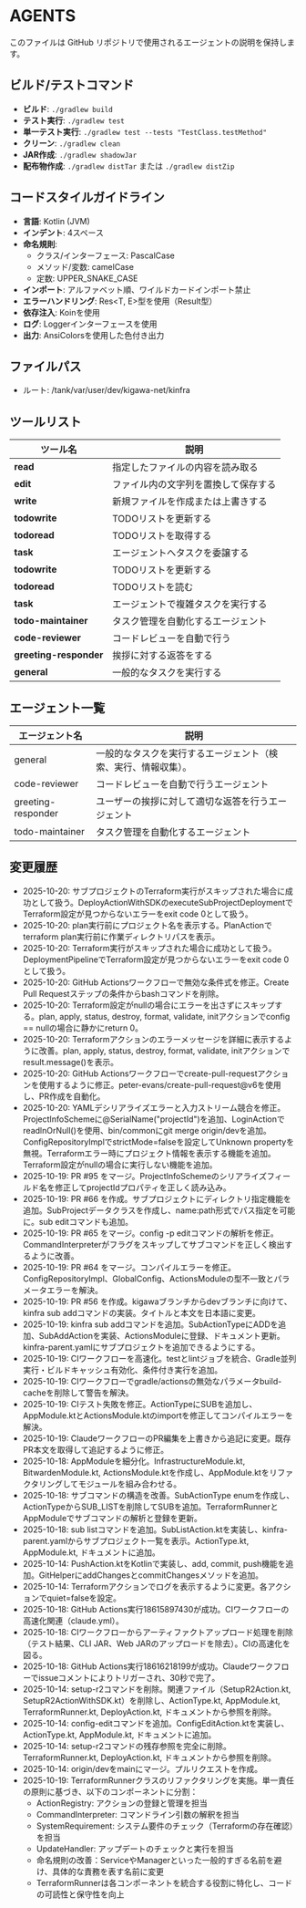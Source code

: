 # AGENTS

このファイルは GitHub リポジトリで使用されるエージェントの説明を保持します。

## ビルド/テストコマンド

- **ビルド**: `./gradlew build`
- **テスト実行**: `./gradlew test`
- **単一テスト実行**: `./gradlew test --tests "TestClass.testMethod"`
- **クリーン**: `./gradlew clean`
- **JAR作成**: `./gradlew shadowJar`
- **配布物作成**: `./gradlew distTar` または `./gradlew distZip`

## コードスタイルガイドライン

- **言語**: Kotlin (JVM)
- **インデント**: 4スペース
- **命名規則**:
  - クラス/インターフェース: PascalCase
  - メソッド/変数: camelCase
  - 定数: UPPER_SNAKE_CASE
- **インポート**: アルファベット順、ワイルドカードインポート禁止
- **エラーハンドリング**: Res<T, E>型を使用（Result型）
- **依存注入**: Koinを使用
- **ログ**: Loggerインターフェースを使用
- **出力**: AnsiColorsを使用した色付き出力

## ファイルパス

* ルート: /tank/var/user/dev/kigawa-net/kinfra

## ツールリスト

| ツール名   | 説明 |
|----------|------|
| **read** | 指定したファイルの内容を読み取る |
| **edit** | ファイル内の文字列を置換して保存する |
| **write** | 新規ファイルを作成または上書きする |
| **todowrite** | TODOリストを更新する |
| **todoread** | TODOリストを取得する |
| **task** | エージェントへタスクを委譲する |
| **todowrite** | TODOリストを更新する |
| **todoread** | TODOリストを読む |
| **task** | エージェントで複雑タスクを実行する |
| **todo-maintainer** | タスク管理を自動化するエージェント |
| **code-reviewer** | コードレビューを自動で行う |
| **greeting-responder** | 挨拶に対する返答をする |
| **general** | 一般的なタスクを実行する |


## エージェント一覧

| エージェント名            | 説明                              |
|--------------------|---------------------------------|
| general            | 一般的なタスクを実行するエージェント（検索、実行、情報収集）。 |
| code-reviewer      | コードレビューを自動で行うエージェント             |
| greeting-responder | ユーザーの挨拶に対して適切な返答を行うエージェント       |
| todo-maintainer    | タスク管理を自動化するエージェント |

## 変更履歴
- 2025-10-20: サブプロジェクトのTerraform実行がスキップされた場合に成功として扱う。DeployActionWithSDKのexecuteSubProjectDeploymentでTerraform設定が見つからないエラーをexit code 0として扱う。
- 2025-10-20: plan実行前にプロジェクト名を表示する。PlanActionでterraform plan実行前に作業ディレクトリパスを表示。
- 2025-10-20: Terraform実行がスキップされた場合に成功として扱う。DeploymentPipelineでTerraform設定が見つからないエラーをexit code 0として扱う。
- 2025-10-20: GitHub Actionsワークフローで無効な条件式を修正。Create Pull Requestステップの条件からbashコマンドを削除。
- 2025-10-20: Terraform設定がnullの場合にエラーを出さずにスキップする。plan, apply, status, destroy, format, validate, initアクションでconfig == nullの場合に静かにreturn 0。
- 2025-10-20: Terraformアクションのエラーメッセージを詳細に表示するように改善。plan, apply, status, destroy, format, validate, initアクションでresult.message()を表示。
- 2025-10-20: GitHub Actionsワークフローでcreate-pull-requestアクションを使用するように修正。peter-evans/create-pull-request@v6を使用し、PR作成を自動化。
- 2025-10-20: YAMLデシリアライズエラーと入力ストリーム競合を修正。ProjectInfoSchemeに@SerialName("projectId")を追加、LoginActionでreadlnOrNull()を使用、bin/commonにgit merge origin/devを追加。ConfigRepositoryImplでstrictMode=falseを設定してUnknown propertyを無視。Terraformエラー時にプロジェクト情報を表示する機能を追加。Terraform設定がnullの場合に実行しない機能を追加。
- 2025-10-19: PR #95 をマージ。ProjectInfoSchemeのシリアライズフィールド名を修正してprojectIdプロパティを正しく読み込み。
- 2025-10-19: PR #66 を作成。サブプロジェクトにディレクトリ指定機能を追加。SubProjectデータクラスを作成し、name:path形式でパス指定を可能に。sub editコマンドも追加。
- 2025-10-19: PR #65 をマージ。config -p editコマンドの解析を修正。CommandInterpreterがフラグをスキップしてサブコマンドを正しく検出するように改善。
- 2025-10-19: PR #64 をマージ。コンパイルエラーを修正。ConfigRepositoryImpl、GlobalConfig、ActionsModuleの型不一致とパラメータエラーを解決。
- 2025-10-19: PR #56 を作成。kigawaブランチからdevブランチに向けて、kinfra sub addコマンドの実装。タイトルと本文を日本語に変更。
- 2025-10-19: kinfra sub addコマンドを追加。SubActionTypeにADDを追加、SubAddActionを実装、ActionsModuleに登録、ドキュメント更新。kinfra-parent.yamlにサブプロジェクトを追加できるようにする。
- 2025-10-19: CIワークフローを高速化。testとlintジョブを統合、Gradle並列実行・ビルドキャッシュ有効化、条件付き実行を追加。
- 2025-10-19: CIワークフローでgradle/actionsの無効なパラメータbuild-cacheを削除して警告を解決。
- 2025-10-19: CIテスト失敗を修正。ActionTypeにSUBを追加し、AppModule.ktとActionsModule.ktのimportを修正してコンパイルエラーを解決。
- 2025-10-19: ClaudeワークフローのPR編集を上書きから追記に変更。既存PR本文を取得して追記するように修正。
- 2025-10-18: AppModuleを細分化。InfrastructureModule.kt, BitwardenModule.kt, ActionsModule.ktを作成し、AppModule.ktをリファクタリングしてモジュールを組み合わせる。
- 2025-10-18: サブコマンドの構造を改善。SubActionType enumを作成し、ActionTypeからSUB_LISTを削除してSUBを追加。TerraformRunnerとAppModuleでサブコマンドの解析と登録を更新。
- 2025-10-18: sub listコマンドを追加。SubListAction.ktを実装し、kinfra-parent.yamlからサブプロジェクト一覧を表示。ActionType.kt, AppModule.kt, ドキュメントに追加。
- 2025-10-14: PushAction.ktをKotlinで実装し、add, commit, push機能を追加。GitHelperにaddChangesとcommitChangesメソッドを追加。
- 2025-10-14: Terraformアクションでログを表示するように変更。各アクションでquiet=falseを設定。
- 2025-10-18: GitHub Actions実行18615897430が成功。CIワークフローの高速化関連（claude.yml）。
- 2025-10-18: CIワークフローからアーティファクトアップロード処理を削除（テスト結果、CLI JAR、Web JARのアップロードを除去）。CIの高速化を図る。
- 2025-10-18: GitHub Actions実行18616218199が成功。Claudeワークフローでissueコメントによりトリガーされ、30秒で完了。
- 2025-10-14: setup-r2コマンドを削除。関連ファイル（SetupR2Action.kt, SetupR2ActionWithSDK.kt）を削除し、ActionType.kt, AppModule.kt, TerraformRunner.kt, DeployAction.kt, ドキュメントから参照を削除。
- 2025-10-14: config-editコマンドを追加。ConfigEditAction.ktを実装し、ActionType.kt, AppModule.kt, ドキュメントに追加。
- 2025-10-14: setup-r2コマンドの残存参照を完全に削除。TerraformRunner.kt, DeployAction.kt, ドキュメントから参照を削除。
- 2025-10-14: origin/devをmainにマージ。プルリクエストを作成。
- 2025-10-19: TerraformRunnerクラスのリファクタリングを実施。単一責任の原則に基づき、以下のコンポーネントに分割：
  - ActionRegistry: アクションの登録と管理を担当
  - CommandInterpreter: コマンドライン引数の解釈を担当
  - SystemRequirement: システム要件のチェック（Terraformの存在確認）を担当
  - UpdateHandler: アップデートのチェックと実行を担当
  - 命名規則の改善：ServiceやManagerといった一般的すぎる名前を避け、具体的な責務を表す名前に変更
  - TerraformRunnerは各コンポーネントを統合する役割に特化し、コードの可読性と保守性を向上
